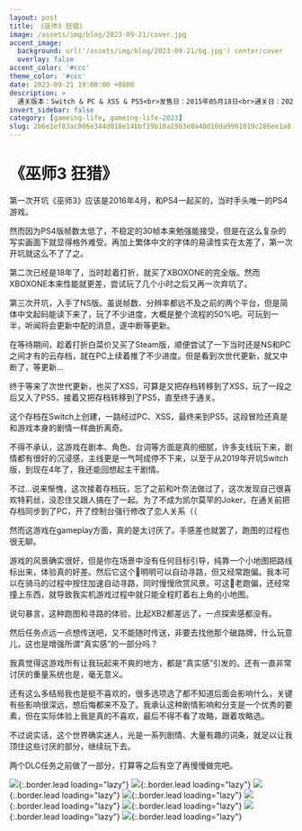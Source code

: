 ```yaml
---
layout: post
title: 《巫师3 狂猎》
image: /assets/img/blog/2023-09-21/cover.jpg
accent_image: 
  background: url('/assets/img/blog/2023-09-21/bg.jpg') center/cover
  overlay: false
accent_color: '#ccc'
theme_color: '#ccc'
date: 2023-09-21 19:00:00 +0800
description: >
  通关版本：Switch & PC & XSS & PS5<br>发售日：2015年05月18日<br>通关日：2023年09月21日<br>开发商：CD Projekt<br>发行商：CD Projekt
invert_sidebar: false
category: [gameing-life, gameing-life-2023]
slug: 2b6e1ef83ac806e344d018e14bbf19b10a1983e8a40d10da9961019c286ee1a8
---
```


# 《巫师3 狂猎》

第一次开坑《巫师3》应该是2016年4月，和PS4一起买的，当时手头唯一的PS4游戏。

然而因为PS4版帧数太低了，不稳定的30帧本来勉强能接受，但是在这么复杂的写实画面下就显得格外难受。再加上繁体中文的字体的易读性实在太差了，第一次开坑就这么不了了之。

第二次已经是18年了，当时趁着打折，就买了XBOXONE的完全版。然而XBOXONE本来性能就更差，尝试玩了几个小时之后又再一次弃坑了。

第三次开坑，入手了NS版。虽说帧数、分辨率都远不及之前的两个平台，但是简体中文起码能读下来了，玩了不少进度，大概是整个流程的50%吧。可玩到一半，听闻将会更新中配的消息，遂中断等更新。

在等待期间，趁着打折白菜价又买了Steam版，顺便尝试了一下当时还是NS和PC之间才有的云存档，就在PC上续着推了不少进度。但是看到次世代更新，就又中断了，等更新...

终于等来了次世代更新，也买了XSS，可算是又把存档转移到了XSS，玩了一段之后又入了PS5，接着又把存档转移到了PS5，直至终于通关。

这个存档在Switch上创建，一路经过PC、XSS，最终来到PS5，这段冒险还真是和游戏本身的剧情一样曲折离奇。

不得不承认，这游戏在剧本、角色、台词等方面是真的细腻，许多支线玩下来，剧情都有很好的沉浸感，主线更是一气呵成停不下来，以至于从2019年开坑Switch版，到现在4年了，我还能回想起主干剧情。

不过...说来惭愧，这次接着存档玩，忘了之前和叶奈法做过了，这次发现自己很喜欢特莉丝，没忍住又跟人搞在了一起。为了不成为凯尔莫罕的Joker，在通关前把存档同步到了PC，开了控制台强行修改了恋人关系（（

然而这游戏在gameplay方面，真的是太讨厌了。手感差也就罢了，跑图的过程也很无聊。

游戏的风景确实很好，但是你在场景中没有任何目标引导，纯靠一个小地图把路线标出来，体验真的好差。然后它这个🐴明明可以自动寻路，但又经常跑偏。我本可以在骑马的过程中按住加速自动寻路，同时慢慢欣赏风景。可这🐴老跑偏，还经常撞上东西，就导致我实机游戏过程中就只能全程盯着右上角的小地图。

说句暴言，这种跑图和寻路的体验，比起XB2都差远了，一点探索感都没有。

然后任务点远一点想传送吧，又不能随时传送，非要去找他那个破路牌，什么玩意儿，这也是增强所谓“真实感”的一部分吗？

我真觉得这游戏所有让我玩起来不爽的地方，都是“真实感”引发的。还有一直非常讨厌的重量系统也是，毫无意义。

还有这么多结局我也是挺不喜欢的，很多选项选了都不知道后面会影响什么，关键有些影响很深远，想后悔都来不及了。我承认这种剧情影响和分支是一个优秀的要素，但在实际体验上我是真的不喜欢，最后不得不看了攻略，跟着攻略选。

不过说实话，这个世界确实迷人，光是一系列剧情、大量有趣的词条，就足以让我顶住这些讨厌的部分，继续玩下去。

两个DLC任务之前做了一部分，打算等之后有空了再慢慢做完吧。


![](/assets/img/blog/2023-09-21/1.jpg){:.border.lead loading="lazy"}
![](/assets/img/blog/2023-09-21/2.jpg){:.border.lead loading="lazy"}
![](/assets/img/blog/2023-09-21/3.jpg){:.border.lead loading="lazy"}
![](/assets/img/blog/2023-09-21/4.jpg){:.border.lead loading="lazy"}
![](/assets/img/blog/2023-09-21/5.jpg){:.border.lead loading="lazy"}
![](/assets/img/blog/2023-09-21/6.jpg){:.border.lead loading="lazy"}
![](/assets/img/blog/2023-09-21/7.jpg){:.border.lead loading="lazy"}
![](/assets/img/blog/2023-09-21/8.jpg){:.border.lead loading="lazy"}